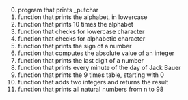 0. program that prints _putchar
1. function that prints the alphabet, in lowercase
2. function that prints 10 times the alphabet
3. function that checks for lowercase character
4. function that checks for alphabetic character
5. function that prints the sign of a number
6. function that computes the absolute value of an integer
7. function that prints the last digit of a number
8. function that prints every minute of the day of Jack Bauer
9.  function that prints the 9 times table, starting with 0
10. function that adds two integers and returns the result
11. function that prints all natural numbers from n to 98
